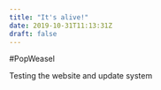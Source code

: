 ```yaml
---
title: "It's alive!"
date: 2019-10-31T11:13:31Z
draft: false
---
```


#PopWeasel

Testing the website and update system

